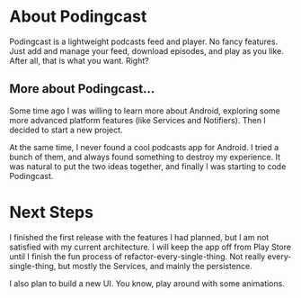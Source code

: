 # About Podingcast

Podingcast is a lightweight podcasts feed and player. No fancy features. Just add and manage your feed, download episodes, and play as you like. After all, that is what you want. Right?

## More about Podingcast...

Some time ago I was willing to learn more about Android, exploring some more advanced platform features (like Services and Notifiers). Then I decided to start a new project.

At the same time, I never found a cool podcasts app for Android. I tried a bunch of them, and always found something to destroy my experience. It was natural to put the two ideas together, and finally I was starting to code Podingcast.

# Next Steps

I finished the first release with the features I had planned, but I am not satisfied with my current architecture. I will keep the app off from Play Store until I finish the fun process of refactor-every-single-thing. Not really every-single-thing, but mostly the Services, and mainly the persistence.

I also plan to build a new UI. You know, play around with some animations.
